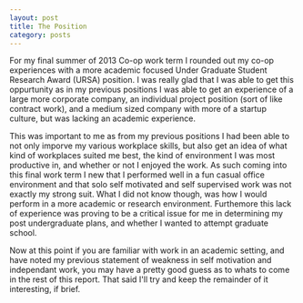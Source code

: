 ```yaml
---
layout: post
title: The Position
category: posts
---
```


For my final summer of 2013 Co-op work term I rounded out my co-op experiences with a more academic focused Under Graduate Student Research Award (URSA) position. I was really glad that I was able to get this oppurtunity as in my previous positions I was able to get an experience of a large more corporate company, an individual project position (sort of like contract work), and a medium sized company with more of a startup culture, but was lacking an academic experience.

This was important to me as from my previous positions I had been able to not only imporve my various workplace skills, but also get an idea of what kind of workplaces suited me best, the kind of environment I was most productive in, and whether or not I enjoyed the work. As such coming into this final work term I new that I performed well in a fun casual office environment and that solo self motivated and self supervised work was not exactly my strong suit. What I did not know though, was how I would perform in a more academic or research environment. Furthemore this lack of experience was proving to be a critical issue for me in determining my post undergraduate plans, and whether I wanted to attempt graduate school.

Now at this point if you are familiar with work in an academic setting, and have noted my previous statement of weakness in self motivation and independant work, you may have a pretty good guess as to whats to come in the rest of this report. That said I'll try and keep the remainder of it interesting, if brief.
